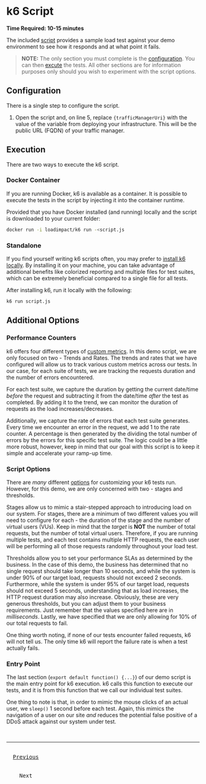 # k6 Script
<!-- markdownlint-disable-next-line MD036 -->
**Time Required: 10-15 minutes**

The included [script](./script.js) provides a sample load test against your demo environment to see how it responds and at what point it fails.

> **NOTE:** The only section you must complete is the [configuration](#configuration). You can then [excute](#execution) the tests. All other sections are for information purposes only should you wish to experiment with the script options.

## Configuration

There is a single step to configure the script.

1. Open the script and, on line 5, replace `{trafficManagerUri}` with the value of the variable from deploying your infrastructure. This will be the public URL (FQDN) of your traffic manager.

## Execution

There are two ways to execute the k6 script.

### Docker Container

If you are running Docker, k6 is available as a container. It is possible to execute the tests in the script by injecting it into the container runtime.

Provided that you have Docker installed (and running) locally and the script is downloaded to your current folder:

```bash
docker run -i loadimpact/k6 run -<script.js
```

### Standalone

If you find yourself writing k6 scripts often, you may prefer to [install k6 locally](https://k6.io/docs/getting-started/installation/). By installing it on your machine, you can take advantage of additional benefits like colorized reporting and multiple files for test suites, which can be extremely beneficial compared to a single file for all tests.

After installing k6, run it locally with the following:

```bash
k6 run script.js
```

## Additional Options

### Performance Counters

k6 offers four different types of [custom metrics](https://k6.io/docs/javascript-api/k6-metrics/). In this demo script, we are only focused on two - Trends and Rates. The trends and rates that we have configured will allow us to track various custom metrics across our tests. In our case, for each suite of tests, we are tracking the requests duration and the number of errors encountered.

For each test suite, we capture the duration by getting the current date/time _before_ the request and subtracting it from the date/time _after_ the test as completed. By adding it to the trend, we can monitor the duration of requests as the load increases/decreases.

Additionally, we capture the rate of errors that each test suite generates. Every time we encounter an error in the request, we add 1 to the rate counter. A percentage is then generated by the dividing the total number of errors by the errors for this specific test suite. The logic could be a little more robust, however, keep in mind that our goal with this script is to keep it simple and accelerate your ramp-up time.

### Script Options

There are _many_ different [options](https://k6.io/docs/using-k6/options/) for customizing your k6 tests run. However, for this demo, we are only concerned with two - stages and thresholds.

Stages allow us to mimic a stair-stepped approach to introducing load on our system. For stages, there are a minimum of two different values you will need to configure for each - the duration of the stage and the number of virtual users (VUs). Keep in mind that the _target_ is **NOT** the number of total requests, but the number of total virtual users. Therefore, if you are running multiple tests, and each test contains multiple HTTP requests, the each user will be performing all of those requests randomly throughout your load test.

Thresholds allow you to set your performance SLAs as determined by the business. In the case of this demo, the business has determined that no single request should take longer than 10 seconds, and while the system is under 90% of our target load, requests should not exceed 2 seconds. Furthermore, while the system is under 95% of our target load, requests should not exceed 5 seconds, understanding that as load increases, the HTTP request duration may also increase. Obviously, these are very generous thresholds, but you can adjust them to your business requirements. Just remember that the values specified here are in _milliseconds_. Lastly, we have specified that we are only allowing for 10% of our total requests to fail.

One thing worth noting, if none of our tests encounter failed requests, k6 will not tell us. The only time k6 will report the failure rate is when a test actually fails.

### Entry Point

The last section (`export default function() {...}`) of our demo script is the main entry point for k6 execution. k6 calls this function to execute our tests, and it is from this function that we call our individual test suites.

One thing to note is that, in order to mimic the mouse clicks of an actual user, we `sleep()` 1 second before each test. Again, this mimics the navigation of a user on our site _and_ reduces the potential false positive of a DDoS attack against our system under test.

<!-- markdownlint-disable MD033 MD042-->
<br />
<hr />

<kbd><br />&nbsp; [Previous][PrevLink] &nbsp;<br /><br /></kbd> &nbsp;&nbsp;&nbsp;&nbsp;&nbsp;
<kbd><br />&nbsp;&nbsp;&nbsp; Next &nbsp;&nbsp;&nbsp;<br /><br /></kbd>

[PrevLink]: ../grafana/README.md
